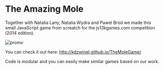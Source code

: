 The Amazing Mole
==============

Together with Natalia Lany, Natalia Wydra and Pawel Bród we made this small JavaScript game from screatch for the js13kgames.com competition (2014 edition).

![promo](https://i.imgur.com/8mdTDds.png)

You can check it out here: http://kdzwinel.github.io/TheMoleGame/

Code is modular and you can easily make similar games based on our work.
